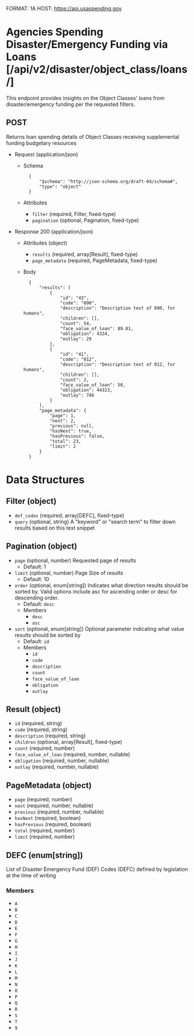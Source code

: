 FORMAT: 1A
HOST: https://api.usaspending.gov

# Agencies Spending Disaster/Emergency Funding via Loans [/api/v2/disaster/object_class/loans/]

This endpoint provides insights on the Object Classes' loans from disaster/emergency funding per the requested filters.

## POST

Returns loan spending details of Object Classes receiving supplemental funding budgetary resources

+ Request (application/json)
    + Schema

            {
                "$schema": "http://json-schema.org/draft-04/schema#",
                "type": "object"
            }

    + Attributes
        + `filter` (required, Filter, fixed-type)
        + `pagination` (optional, Pagination, fixed-type)

+ Response 200 (application/json)
    + Attributes (object)
        + `results` (required, array[Result], fixed-type)
        + `page_metadata` (required, PageMetadata, fixed-type)


    + Body

            {
                "results": [
                    {
                        "id": "43",
                        "code": "090",
                        "description": "Description text of 090, for humans",
                        "children": [],
                        "count": 54,
                        "face_value_of_loan": 89.01,
                        "obligation": 4324,
                        "outlay": 29
                    },
                    {
                        "id": "41",
                        "code": "012",
                        "description": "Description text of 012, for humans",
                        "children": [],
                        "count": 2,
                        "face_value_of_loan": 50,
                        "obligation": 44323,
                        "outlay": 746
                    }
                ],
                "page_metadata": {
                    "page": 1,
                    "next": 2,
                    "previous": null,
                    "hasNext": true,
                    "hasPrevious": false,
                    "total": 23,
                    "limit": 2
                }
            }

# Data Structures

## Filter (object)
+ `def_codes` (required, array[DEFC], fixed-type)
+ `query` (optional, string)
    A "keyword" or "search term" to filter down results based on this text snippet

## Pagination (object)
+ `page` (optional, number)
    Requested page of results
    + Default: 1
+ `limit` (optional, number)
    Page Size of results
    + Default: 10
+ `order` (optional, enum[string])
    Indicates what direction results should be sorted by. Valid options include asc for ascending order or desc for descending order.
    + Default: `desc`
    + Members
        + `desc`
        + `asc`
+ `sort` (optional, enum[string])
    Optional parameter indicating what value results should be sorted by
    + Default: `id`
    + Members
        + `id`
        + `code`
        + `description`
        + `count`
        + `face_value_of_loan`
        + `obligation`
        + `outlay`

## Result (object)
+ `id` (required, string)
+ `code` (required, string)
+ `description` (required, string)
+ `children` (optional, array[Result], fixed-type)
+ `count` (required, number)
+ `face_value_of_loan` (required, number, nullable)
+ `obligation` (required, number, nullable)
+ `outlay` (required, number, nullable)

## PageMetadata (object)
+ `page` (required, number)
+ `next` (required, number, nullable)
+ `previous` (required, number, nullable)
+ `hasNext` (required, boolean)
+ `hasPrevious` (required, boolean)
+ `total` (required, number)
+ `limit` (required, number)

## DEFC (enum[string])
List of Disaster Emergency Fund (DEF) Codes (DEFC) defined by legislation at the time of writing

### Members
+ `A`
+ `B`
+ `C`
+ `D`
+ `E`
+ `F`
+ `G`
+ `H`
+ `I`
+ `J`
+ `K`
+ `L`
+ `M`
+ `N`
+ `O`
+ `P`
+ `Q`
+ `R`
+ `S`
+ `T`
+ `9`
